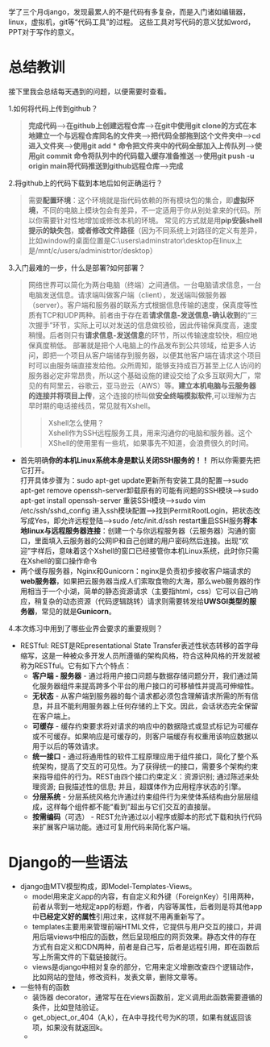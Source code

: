 学了三个月django，发现最累人的不是代码有多复杂，而是入门诸如编辑器，linux，虚拟机，git等“代码工具”的过程。
这些工具对写代码的意义犹如word，PPT对于写作的意义。

# 总结教训    
接下里我会总结每天遇到的问题，以便需要时查看。    

1.如何将代码上传到github？       
> **完成代码**——>**在github上创建远程仓库**——>**在git中使用git clone的方式在本地建立一个与远程仓库同名的文件夹**——>**把代码全部拖到这个文件夹中**——>**cd进入文件夹**——>**使用git add * 命令把文件夹中的代码全部加入上传队列**——>**使用git commit 命令将队列中的代码载入缓存准备推送**——>**使用git push -u origin main将代码推送到github远程仓库**——>**完成**

2.将github上的代码下载到本地后如何正确运行？
> 需要**配置环境**：这个环境就是指代码依赖的所有模块包的集合，即**虚拟环境**，不同的电脑上模块包会有差异，不一定适用于你从别处拿来的代码。所以你需要针对性地增加或修改本机的环境。
常见的方式就是用**pip安装shell提示的缺失包**，**或者修改文件路径**（因为不同系统上对路径的定义有差异，比如window的桌面位置是C:\\users\adminstrator\desktop在linux上是/mnt/c/users/administrtor/desktop）

3.入门最难的一步，什么是部署?如何部署？
>网络世界可以简化为两台电脑（终端）之间通信。一台电脑请求信息，一台电脑发送信息。请求端叫做客户端（client），发送端叫做服务器（server）。客户端和服务器的联系方式根据信息传输的速度，保真度等性质有TCP和UDP两种。前者由于存在着**请求信息-发送信息-确认收到**的“三次握手”环节，实际上可以对发送的信息做校验，因此传输保真度高，速度稍慢。后者则只有**请求信息-发送信息**的环节，所以传输速度较快，相应地保真度稍低。
>部署就是把个人电脑上的作品发布到公共领域，给更多人访问，即把一个项目从客户端储存到服务器，以便其他客户端在请求这个项目时可以由服务端直接发给他。众所周知，能够支持成百万甚至上亿人访问的服务器必定非常昂贵，所以这个基础设施的建设交给了众多互联网大厂，常见的有阿里云，谷歌云，亚马逊云（AWS）等。**建立本机电脑与云服务器的连接并将项目上传**，这个连接的桥叫做**安全终端模拟软件**,可以理解为古早时期的电话接线员，常见就有Xshell。
>> Xshell怎么使用？    
>Xshell作为SSH远程服务工具，用来沟通你的电脑和服务器。这个XShell的使用里有一些坑，如果事先不知道，会浪费很久的时间。    
- 首先明确**你的本机Linux系统本身是默认关闭SSH服务的！！** 所以你需要先把它打开。    
打开具体步骤为：sudo apt-get update更新所有安装工具的配置-->sudo apt-get remove openssh-server卸载原有的可能有问题的SSH模块-->sudo apt-get install openssh-server 重装SSH模块-->sudo vim /etc/ssh/sshd_config 进入ssh模块配置-->找到PermitRootLogin，把状态改写成Yes，即允许远程登陆-->sudo /etc/init.d/ssh restart重启SSH服务**将本地linux与远程服务器连接**：创建一个与你远程服务器（云服务器）沟通的窗口，里面填入云服务器的公网IP和自己创建的用户密码然后连接。出现“欢迎”字样后，意味着这个Xshell的窗口已经接管你本机Linux系统，此时你只需在Xshell的窗口操作命令
- 两个缓存服务器，Nginx和Gunicorn：nginx是负责初步接收客户端请求的**web服务器**，如果把云服务器当成人们索取食物的大海，那么web服务器的作用相当于一个小湖，简单的静态资源请求（主要指html，css）它可以自己响应，稍复杂的动态资源（代码逻辑跳转）请求则需要转发给**UWSGI类型的服务器**，常见的就是**Gunicorn**。

4.本次练习中用到了哪些业界会要求的重要规则？    
- RESTful: REST是REpresentational State Transfer表述性状态转移的首字母缩写，这是一种被众多开发人员所遵循的架构风格，符合这种风格的开发就被称为RESTful。它有如下六个特点：
  - **客户端 - 服务器** - 通过将用户接口问题与数据存储问题分开，我们通过简化服务器组件来提高跨多个平台的用户接口的可移植性并提高可伸缩性。    
  - **无状态** - 从客户端到服务器的每个请求都必须包含理解请求所需的所有信息，并且不能利用服务器上任何存储的上下文。因此，会话状态完全保留在客户端上。    
  - **可缓存** - 缓存约束要求将对请求的响应中的数据隐式或显式标记为可缓存或不可缓存。如果响应是可缓存的，则客户端缓存有权重用该响应数据以用于以后的等效请求。    
  - **统一接口** - 通过将通用性的软件工程原理应用于组件接口，简化了整个系统架构，提高了交互的可见性。为了获得统一的接口，需要多个架构约束来指导组件的行为。REST由四个接口约束定义：资源识别; 通过陈述来处理资源; 自我描述性的信息; 并且，超媒体作为应用程序状态的引擎。    
  - **分层系统** - 分层系统风格允许通过约束组件行为来使体系结构由分层层组成，这样每个组件都不能“看到”超出与它们交互的直接层。    
  - **按需编码**（可选） - REST允许通过以小程序或脚本的形式下载和执行代码来扩展客户端功能。通过可复用代码来简化客户端。

# Django的一些语法    
- django由MTV模型构成，即Model-Templates-Views。    
  -  model用来定义app的内容，有自定义和外键（ForeignKey）引用两种，前者从零到一地规定app的标题，作者，内容等属性，后者则是将其他app中**已经定义好的属性**引用过来，这样就不用再重新写了。
  -  templates主要用来管理前端HTML文件，它提供与用户交互的接口，并调用后端views中相应的函数，然后呈现相应的网页效果。静态文件的存在方式有自定义和CDN两种，前者是自己写，后者是远程引用，即在函数后写上所需文件的下载链接就行。
  -  views是django中相对复杂的部分，它用来定义增删改查四个逻辑动作，比如网站的登陆，修改资料，发表文章，删除文章等。
- 一些特有的函数
  - 装饰器 decorator，通常写在在views函数前，定义调用此函数需要遵循的条件，比如登陆验证。
  - get_object_or_404（A,k），在A中寻找代号为K的项，如果有就返回该项，如果没有就返回k。
  - 
